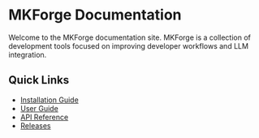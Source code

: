 # MKForge Documentation

Welcome to the MKForge documentation site. MKForge is a collection of development tools
focused on improving developer workflows and LLM integration.

## Quick Links

- [Installation Guide](docs/installation.md)
- [User Guide](docs/user-guide.md)
- [API Reference](docs/api-reference.md)
- [Releases](releases/)
